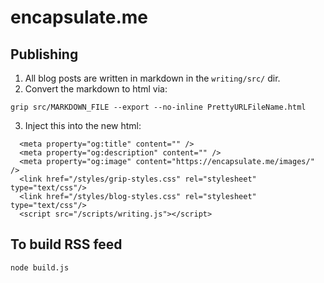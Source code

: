 # encapsulate.me

## Publishing
1. All blog posts are written in markdown in the `writing/src/` dir.
2. Convert the markdown to html via:
```
grip src/MARKDOWN_FILE --export --no-inline PrettyURLFileName.html
```
3. Inject this into the new html:
```
  <meta property="og:title" content="" />
  <meta property="og:description" content="" />
  <meta property="og:image" content="https://encapsulate.me/images/" />
  <link href="/styles/grip-styles.css" rel="stylesheet" type="text/css"/>
  <link href="/styles/blog-styles.css" rel="stylesheet" type="text/css"/>
  <script src="/scripts/writing.js"></script>
```

## To build RSS feed
```
node build.js
```
